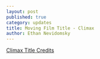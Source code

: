 ```yaml
---
layout: post
published: true
category: updates
title: Moving Film Title - Climax
author: Ethan Nevidomsky
---
```

[Climax Title Credits](https://www.youtube.com/watch?v=yuRXJja_p6Q)